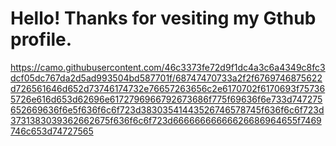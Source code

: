 # Hello! Thanks for vesiting my Gthub profile.
https://camo.githubusercontent.com/46c3373fe72d9f1dc4a3c6a4349c8fc3dcf05dc767da2d5ad993504bd587701f/68747470733a2f2f6769746875622d726561646d652d73746174732e76657263656c2e6170702f6170693f757365726e616d653d62696e6172796966792673686f775f69636f6e733d747275652669636f6e5f636f6c6f723d38303541443526746578745f636f6c6f723d3731383039362662675f636f6c6f723d66666666666626686964655f7469746c653d74727565
